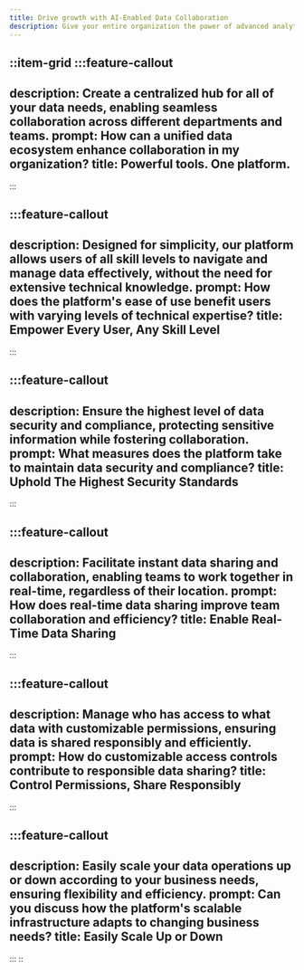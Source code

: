 ```yaml
---
title: Drive growth with AI-Enabled Data Collaboration
description: Give your entire organization the power of advanced analytics, effortless management, and unparalleled efficiency with the world's most advanced data collaboration platform.
---
```


::item-grid
  :::feature-callout
  ---
  description: Create a centralized hub for all of your data needs, enabling seamless collaboration across different departments and teams.
  prompt: How can a unified data ecosystem enhance collaboration in my organization?
  title: Powerful tools. One platform.
  ---
  :::

  :::feature-callout
  ---
  description: Designed for simplicity, our platform allows users of all skill levels to navigate and manage data effectively, without the need for extensive technical knowledge.
  prompt: How does the platform's ease of use benefit users with varying levels of technical expertise?
  title: Empower Every User, Any Skill Level
  ---
  :::

  :::feature-callout
  ---
  description: Ensure the highest level of data security and compliance, protecting sensitive information while fostering collaboration.
  prompt: What measures does the platform take to maintain data security and compliance?
  title: Uphold The Highest Security Standards
  ---
  :::

  :::feature-callout
  ---
  description: Facilitate instant data sharing and collaboration, enabling teams to work together in real-time, regardless of their location.
  prompt: How does real-time data sharing improve team collaboration and efficiency?
  title: Enable Real-Time Data Sharing
  ---
  :::

  :::feature-callout
  ---
  description: Manage who has access to what data with customizable permissions, ensuring data is shared responsibly and efficiently.
  prompt: How do customizable access controls contribute to responsible data sharing?
  title: Control Permissions, Share Responsibly
  ---
  :::

  :::feature-callout
  ---
  description: Easily scale your data operations up or down according to your business needs, ensuring flexibility and efficiency.
  prompt: Can you discuss how the platform's scalable infrastructure adapts to changing business needs?
  title: Easily Scale Up or Down
  ---
  :::
::
